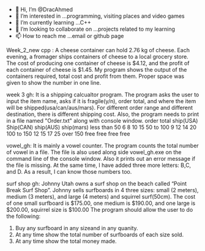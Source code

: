 - 👋 Hi, I’m @DracAhmed
- 👀 I’m interested in ...programming, visiting places and video games
- 🌱 I’m currently learning ...C++
- 💞️ I’m looking to collaborate on ...projects related to my learning
- 📫 How to reach me ...email or github page

<!---
DracAhmed/DracAhmed is a ✨ special ✨ repository because its `README.md` (this file) appears on your GitHub profile.
You can click the Preview link to take a look at your changes.
--->

Week_2_new cpp :
A cheese container can hold 2.76 kg of cheese. Each evening, a fromager ships containers of cheese to a local grocery store. The cost of producing one container of cheese is $4.12, and the profit of each container of cheese is $1.45. My program shows the output of the containers required, total cost and profit from them. Proper space was given to show the number in one line.

week 3 gh:
It is a shipping calcualtor program. The program asks the user to input the item name, asks if it is fragile(y/n), order total, and where the item will be shipped(usa/can/aus/mars). For different order range and different destination, there is different shipping cost. Also, the program needs to print in a file named "Order.txt"
along with console window. 
order total		ship(USA)		Ship(CAN)		ship(AUS)		ship(mars)
less than 50			6				8				10				15
50 to 100				9				12				14				20
100 to 150			12				15				17				25
over 150				free			free			free			free


vowel_gh:
It is mainly a vowel counter. The program counts the total number of vowel in a file. The file is also used along side vowel_gh.exe on the command line of the console window. Also it prints out an error message if the file is missing. At the same time, I have added three more letters: B,C, and D. As a result, I can know those numbers too. 


surf shop gh:
Johnny Utah owns a surf shop on the beach called “Point Break Surf Shop”.  Johnny sells surfboards in 4 three sizes: small (2 meters), medium (3 meters), and large (4 meters) and squirrel surf(50cm). The cost of one small surfboard is $175.00, one medium is $190.00, and one large is $200.00, squirrel size is $100.00
The program should allow the user to do the following:
1. Buy any surfboard in any sizeand in any quanity.
2. At any time show the total number of surfboards of each size sold.
3. At any time show the total money made.
